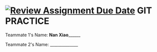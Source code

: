 [![Review Assignment Due Date](https://classroom.github.com/assets/deadline-readme-button-22041afd0340ce965d47ae6ef1cefeee28c7c493a6346c4f15d667ab976d596c.svg)](https://classroom.github.com/a/v2m7DHjm)
GIT PRACTICE
============

Teammate 1's Name: ____Nan Xiao__________

Teammate 2's Name: ______________
